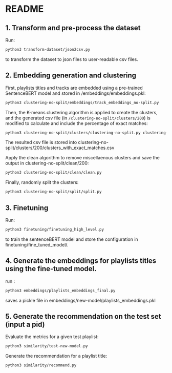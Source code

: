 # README

## 1. Transform and pre-process the dataset

Run:

```bash
python3 transform-dataset/json2csv.py
```

to transform the dataset to json files to user-readable csv files.

## 2. Embedding generation and clustering

First, playlists titles and tracks are embedded using a pre-trained SentenceBERT model and stored in /embeddings/embeddings.pkl:

```bash
python3 clustering-no-split/embeddings/track_embeddings_no-split.py
```

Then, the K-means clustering algorithm is applied to create the clusters, and the generated csv file (in `/clustering-no-split/clusters/200`) is modified to calculate and include the percentage of exact matches:

```bash
python3 clustering-no-split/clusters/clustering-no-split.py clustering-no-split/clusters/percent-no-split.py
```

The resulted csv file is stored into clustering-no-split/clusters/200/clusters_with_exact_matches.csv

Apply the clean algorithm to remove miscellaenous clusters and save the output in clustering-no-split/clean/200:

```bash
python3 clustering-no-split/clean/clean.py
```

Finally, randomly split the clusters:

```bash
python3 clustering-no-split/split/split.py
```

## 3. Finetuning
 
Run:

```bash
python3 finetuning/finetuning_high_level.py
```

to train the sentenceBERT model and store the configuration in finetuning/fine_tuned_model/.

## 4. Generate the embeddings for playlists titles using the fine-tuned model.

run :

```bash
python3 embeddings/playlists_embeddings_final.py
```

saves a pickle file in embeddings/new-model/playlists_embeddings.pkl

## 5. Generate the recommendation on the test set (input a pid)

Evaluate the metrics for a given test playlist:

```bash
python3 similarity/test-new-model.py
```

Generate the recommendation for a playlist title:

```bash
python3 similarity/recommend.py
```
